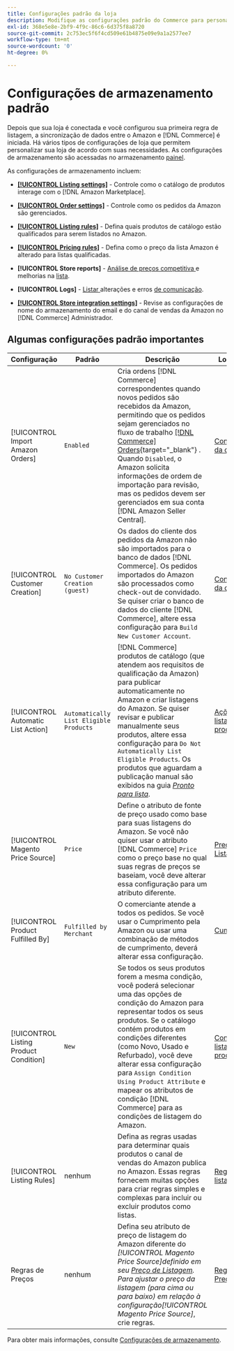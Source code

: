 ```yaml
---
title: Configurações padrão da loja
description: Modifique as configurações padrão do Commerce para personalizar o Amazon Sales Channel para sua loja.
exl-id: 368e5e8e-2bf9-4f9c-86c6-6d375f8a8720
source-git-commit: 2c753ec5f6f4cd509e61b4875e09e9a1a2577ee7
workflow-type: tm+mt
source-wordcount: '0'
ht-degree: 0%

---
```


# Configurações de armazenamento padrão

Depois que sua loja é conectada e você configurou sua primeira regra de listagem, a sincronização de dados entre o Amazon e [!DNL Commerce] é iniciada. Há vários tipos de configurações de loja que permitem personalizar sua loja de acordo com suas necessidades. As configurações de armazenamento são acessadas no armazenamento [painel](./amazon-store-dashboard.md).

As configurações de armazenamento incluem:

- [**[!UICONTROL Listing settings]**](./listing-settings.md) - Controle como o catálogo de produtos interage com o  [!DNL Amazon Marketplace].

- [**[!UICONTROL Order settings]**](./order-settings.md) - Controle como os pedidos da Amazon são gerenciados.

- [**[!UICONTROL Listing rules]**](./listing-rules.md) - Defina quais produtos de catálogo estão qualificados para serem listados no Amazon.

- [**[!UICONTROL Pricing rules]**](./pricing-products.md) - Defina como o preço da lista Amazon é alterado para listas qualificadas.

- **[!UICONTROL Store reports]** -  [Análise de preços competitiva ](./competitive-price-analysis.md) e melhorias na  [lista](./listing-improvements.md).

- **[!UICONTROL Logs]** -  [Listar ](./listing-changes-log.md) alterações e erros  [de comunicação](./communication-errors-log.md).

- [**[!UICONTROL Store integration settings]**](./store-integration-settings.md) - Revise as configurações de nome do armazenamento do email e do canal de vendas da Amazon no  [!DNL Commerce] Administrador.

## Algumas configurações padrão importantes

| Configuração | Padrão | Descrição | Localização |
|--- |--- |--- |--- |
| [!UICONTROL Import Amazon Orders] | `Enabled` | Cria ordens [!DNL Commerce] correspondentes quando novos pedidos são recebidos da Amazon, permitindo que os pedidos sejam gerenciados no fluxo de trabalho [[!DNL Commerce] Orders](https://docs.magento.com/user-guide/sales/orders.html){target=&quot;_blank&quot;} . Quando `Disabled`, o Amazon solicita informações de ordem de importação para revisão, mas os pedidos devem ser gerenciados em sua conta [!DNL Amazon Seller Central]. | [Configurações da ordem](./order-settings.md) |
| [!UICONTROL Customer Creation] | `No Customer Creation (guest)` | Os dados do cliente dos pedidos da Amazon não são importados para o banco de dados [!DNL Commerce]. Os pedidos importados do Amazon são processados como check-out de convidado. Se quiser criar o banco de dados do cliente [!DNL Commerce], altere essa configuração para `Build New Customer Account`. | [Configurações da ordem](./order-settings.md) |
| [!UICONTROL Automatic List Action] | `Automatically List Eligible Products` | [!DNL Commerce] produtos de catálogo (que atendem aos requisitos de qualificação da Amazon) para publicar automaticamente no Amazon e criar listagens do Amazon. Se quiser revisar e publicar manualmente seus produtos, altere essa configuração para `Do Not Automatically List Eligible Products`. Os produtos que aguardam a publicação manual são exibidos na guia [_Pronto para lista_](./ready-to-list.md). | [Ações de listagem de produtos](./product-listing-actions.md) |
| [!UICONTROL Magento Price Source] | `Price` | Define o atributo de fonte de preço usado como base para suas listagens do Amazon. Se você não quiser usar o atributo [!DNL Commerce] `Price` como o preço base no qual suas regras de preços se baseiam, você deve alterar essa configuração para um atributo diferente. | [Preço de Listagem](./listing-price.md) |
| [!UICONTROL Product Fulfilled By] | `Fulfilled by Merchant` | O comerciante atende a todos os pedidos. Se você usar o Cumprimento pela Amazon ou usar uma combinação de métodos de cumprimento, deverá alterar essa configuração. | [Cumprido por](./listing-price.md) |
| [!UICONTROL Listing Product Condition] | `New` | Se todos os seus produtos forem a mesma condição, você poderá selecionar uma das opções de condição do Amazon para representar todos os seus produtos. Se o catálogo contém produtos em condições diferentes (como Novo, Usado e Refurbado), você deve alterar essa configuração para `Assign Condition Using Product Attribute` e mapear os atributos de condição [!DNL Commerce] para as condições de listagem do Amazon. | [Condição de listagem de produtos](./product-listing-condition.md) |
| [!UICONTROL Listing Rules] | nenhum | Defina as regras usadas para determinar quais produtos o canal de vendas do Amazon publica no Amazon. Essas regras fornecem muitas opções para criar regras simples e complexas para incluir ou excluir produtos como listas. | [Regras de listagem](./listing-rules.md) |
| Regras de Preços | nenhum | Defina seu atributo de preço de listagem do Amazon diferente do _[!UICONTROL Magento Price Source]_definido em seu [Preço de Listagem](./listing-price.md). Para ajustar o preço da listagem (para cima ou para baixo) em relação à configuração_[!UICONTROL Magento Price Source]_, crie regras. | [Regras de Preços](./pricing-products.md) |

Para obter mais informações, consulte [Configurações de armazenamento](./ob-store-review.md).

